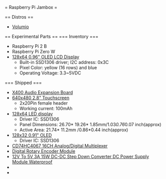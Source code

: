 = Raspberry Pi Jambox =

== Distros ==
- [Volumio](https://volumio.org/)

== Experimental Parts ==
=== Inventory ===
- Raspberry Pi 2 B
- Raspberry Pi Zero W
- [128x64 0.96" OLED LCD Display](https://www.amazon.com/gp/B01AE3MR7Q)
  - Built-in SSD1306 driver; I2C address: 0x3C 
  - Pixel Color: yellow (16 rows) and blue
  - Operating Voltage: 3.3~5VDC 

=== Shipped ===
- [X400 Audio Expansion Board](http://www.suptronics.com/xseries/x400.html)
- [640x480 2.8" Touchscreen](http://www.raspberrypiwiki.com/index.php/2.8_inch_Touch_Screen_for_Pi_zero)
  - 2x20Pin female header 
  - Working current: 100mAh 
- [128x64 LED display](https://www.ebay.com/itm/Full-Screen-Lit-0-08W-I2C-IIC-OLED-LCD-LED-Display-Module-for-Arduino/253683377344)
  - Driver IC: SSD1306
  - Panel Dimensions: 26.70* 19.26* 1.85mm/1.03*0.76*0.07 inch(approx)
  - Active Area: 21.74* 11.2mm /0.86*0.44 inch(approx)
- [128x32 0.91" OLED](https://www.ebay.com/itm/DC-3-3-5v-0-91-IIC-I2C-White-OLED-LCD-Display-Module-For-Arduino-PIC/253685170933)
  - Driver IC: SSD1306
- [CD74HC4067 16CH Analog/Digital Multiplexer](https://www.ebay.com/itm/3pcs-16CH-Analog-Digital-Multiplexer-Breakout-Precise-Module-CD74HC4067-TE669/232915491776)
- [Digital Rotary Encoder Module](https://www.ebay.com/itm/2-x-Digital-Rotary-Encoder-Module-for-Arduino-Raspberry-Pi-etc/391771177795)
- [12V To 5V 3A 15W DC-DC Step Down Converter DC Power Supply Module Waterproof](https://www.ebay.com/itm/12V-To-5V-3A-15W-DC-DC-Step-Down-Converter-DC-Power-Supply-Module-Waterproof/192540965753)
- []()
- []()
